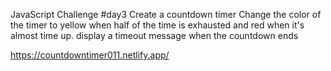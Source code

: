 JavaScript Challenge #day3
Create a countdown timer
Change the color of the timer to yellow when half of the time is exhausted and red when it's almost time up. display a timeout message when the countdown ends


https://countdowntimer011.netlify.app/
